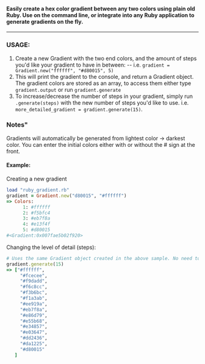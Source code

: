 #### Easily create a hex color gradient between any two colors using plain old Ruby. Use on the command line, or integrate into any Ruby application to generate gradients on the fly.
---

### USAGE:
1. Create a new Gradient with the two end colors, and the amount of steps you'd like your gradient to have in between:
    -- i.e. `gradient = Gradient.new("ffffff", "#d80015", 5)`
2. This will print the gradient to the console, and return a Gradient object. The gradient colors are stored as an array, to access them either type `gradient.output` or run `gradient.generate`
3. To increase/decrease the number of steps in your gradient, simply run `.generate(steps)` with the new number of steps you'd like to use. i.e. `more_detailed_gradient = gradient.generate(15)`.

### Notes"
Gradients will automatically be generated from lightest color -> darkest color.
You can enter the initial colors either with or without the # sign at the front.

#### Example:
Creating a new gradient
```ruby
load "ruby_gradient.rb"
gradient = Gradient.new("d80015", "#ffffff")
=> Colors:
      1: #ffffff
      2: #f5bfc4
      3: #eb7f8a
      4: #e13f4f
      5: #d80015
#<Gradient:0x007fae5b02f920>
```

Changing the level of detail (steps):
```ruby
# Uses the same Gradient object created in the above sample. No need to re-input the colors.
gradient.generate(15)
=> ["#ffffff",
     "#fcecee",
     "#f9dadd",
     "#f6c8cc",
     "#f3b6bc",
     "#f1a3ab",
     "#ee919a",
     "#eb7f8a",
     "#e86d79",
     "#e55b68",
     "#e34857",
     "#e03647",
     "#dd2436",
     "#da1225",
     "#d80015"
   ]
```